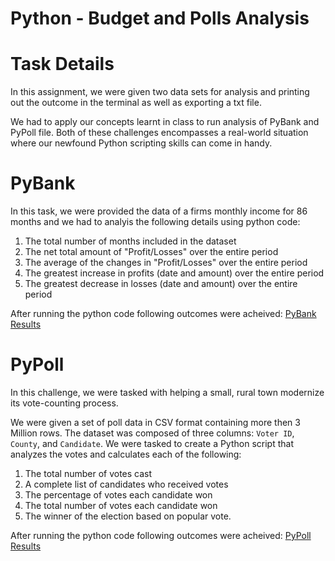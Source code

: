 # Python - Budget and Polls Analysis


# Task Details

In this assignment, we were given two data sets for analysis and printing out the outcome in the terminal as well as exporting a txt file. 

We had to apply our concepts learnt in class to run analysis of PyBank and PyPoll file. Both of these challenges encompasses a real-world situation where our newfound Python scripting skills can come in handy. 

# PyBank
In this task, we were provided the data of a firms monthly income for 86 months and we had to analyis the following details using python code: 

1. The total number of months included in the dataset
2. The net total amount of "Profit/Losses" over the entire period
3. The average of the changes in "Profit/Losses" over the entire period
4. The greatest increase in profits (date and amount) over the entire period
5. The greatest decrease in losses (date and amount) over the entire period

After running the python code following outcomes were acheived: [PyBank Results](PyBank/images/results.png)

# PyPoll

In this challenge, we were tasked with helping a small, rural town modernize its vote-counting process. 

We were given a set of poll data in CSV format containing more then 3 Million rows. The dataset was composed of three columns: `Voter ID`, `County`, and `Candidate`. We were tasked to create a Python script that analyzes the votes and calculates each of the following:

1. The total number of votes cast
2. A complete list of candidates who received votes
3. The percentage of votes each candidate won
4. The total number of votes each candidate won
5. The winner of the election based on popular vote.

After running the python code following outcomes were acheived: [PyPoll Results](PyPoll/images/results.png)
